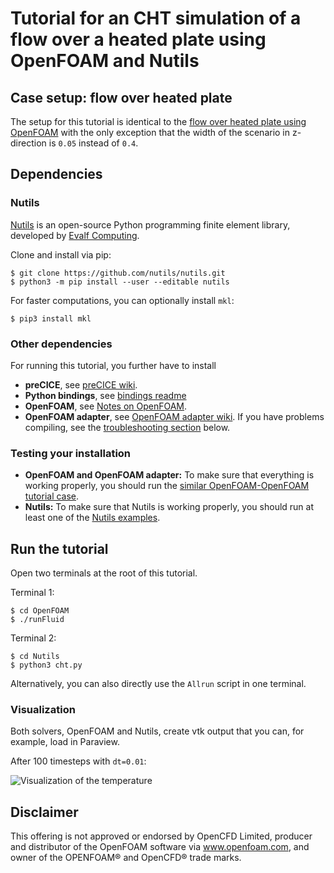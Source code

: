 # Tutorial for an CHT simulation of a flow over a heated plate using OpenFOAM and Nutils

## Case setup: flow over heated plate

The setup for this tutorial is identical to the [flow over heated plate using OpenFOAM](https://github.com/precice/openfoam-adapter/wiki/Tutorial-for-CHT:-Flow-over-a-heated-plate#case-setup) with the only exception that the width of the scenario in z-direction is `0.05` instead of `0.4`. 

## Dependencies

### Nutils 

[Nutils](http://www.nutils.org/en/latest/) is an open-source Python programming finite element library, developed by [Evalf Computing](http://evalf.com/). 

Clone and install via pip:

```
$ git clone https://github.com/nutils/nutils.git
$ python3 -m pip install --user --editable nutils
```

For faster computations, you can optionally install `mkl`:

```
$ pip3 install mkl
```

### Other dependencies

For running this tutorial, you further have to install

* **preCICE**, see [preCICE wiki](https://github.com/precice/precice/wiki/Building).
* **Python bindings**, see [bindings readme](https://github.com/precice/precice/tree/develop/src/precice/bindings/python)
* **OpenFOAM**, see [Notes on OpenFOAM](https://github.com/precice/openfoam-adapter/wiki/Notes-on-OpenFOAM).
* **OpenFOAM adapter**, see [OpenFOAM adapter wiki](https://github.com/precice/openfoam-adapter/wiki/Building). If you have problems compiling, see the [troubleshooting section](https://github.com/precice/precice/wiki/CHT-with-OpenFOAM-and-FEniCS#troubleshooting) below.

### Testing your installation

* **OpenFOAM and OpenFOAM adapter:** To make sure that everything is working properly, you should run the [similar OpenFOAM-OpenFOAM tutorial case](https://github.com/precice/openfoam-adapter/wiki/Tutorial-for-CHT:-Flow-over-a-heated-plate).
* **Nutils:** To make sure that Nutils is working properly, you should run at least one of the [Nutils examples](http://www.nutils.org/en/latest/examples/).

## Run the tutorial

Open two terminals at the root of this tutorial.

Terminal 1:
```
$ cd OpenFOAM
$ ./runFluid
```

Terminal 2:
```
$ cd Nutils
$ python3 cht.py
```

Alternatively, you can also directly use the `Allrun` script in one terminal. 

### Visualization

Both solvers, OpenFOAM and Nutils, create vtk output that you can, for example, load in Paraview. 

After 100 timesteps with `dt=0.01`: 

![Visualization of the temperature](https://raw.githubusercontent.com/wiki/precice/precice/images/CHT_OpenFOAM_Nutils.png)

## Disclaimer

This offering is not approved or endorsed by OpenCFD Limited, producer and distributor of the OpenFOAM software via www.openfoam.com, and owner of the OPENFOAM® and OpenCFD® trade marks.
